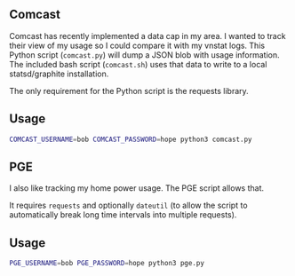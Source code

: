 Comcast
-------
Comcast has recently implemented a data cap in my area. I wanted to track their
view of my usage so I could compare it with my vnstat logs. This Python script
(`comcast.py`) will dump a JSON blob with usage information. The included bash
script (`comcast.sh`) uses that data to write to a local statsd/graphite
installation.

The only requirement for the Python script is the requests library.

Usage
-----
```bash
COMCAST_USERNAME=bob COMCAST_PASSWORD=hope python3 comcast.py
```

PGE
---
I also like tracking my home power usage. The PGE script allows that.

It requires `requests` and optionally `dateutil` (to allow the script to
automatically break long time intervals into multiple requests).

Usage
-----
```bash
PGE_USERNAME=bob PGE_PASSWORD=hope python3 pge.py
```
